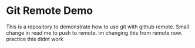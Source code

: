 # Git Remote Demo
This is a repository to demonstrate how to use git with github remote.
Small change in read me to push to remote.
im changing this from remote now.
practice
this didnt work
